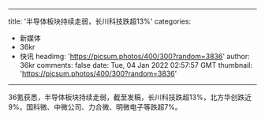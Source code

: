 
---
title: '半导体板块持续走弱，长川科技跌超13%'
categories: 
 - 新媒体
 - 36kr
 - 快讯
headimg: 'https://picsum.photos/400/300?random=3836'
author: 36kr
comments: false
date: Tue, 04 Jan 2022 02:57:57 GMT
thumbnail: 'https://picsum.photos/400/300?random=3836'
---

<div>   
36氪获悉，半导体板块持续走弱，截至发稿，长川科技跌超13%，北方华创跌近9%，国科微、中微公司、力合微、明微电子等跌超7%。  
</div>
            